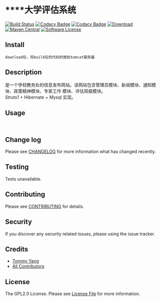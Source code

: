 # ****大学评估系统

[![Build Status](https://travis-ci.org/joyang1/DlpuSystemOfPingGu.svg?branch=master)](https://travis-ci.org/joyang1/DlpuSystemOfPingGu)
[![Codacy Badge](https://api.codacy.com/project/badge/Grade/164fd518c314417e896b3de494ab75df)](https://www.codacy.com/app/joyang1/DlpuSystemOfPingGu?utm_source=github.com&amp;utm_medium=referral&amp;utm_content=joyang1/DlpuSystemOfPingGu&amp;utm_campaign=Badge_Grade)
[![Codacy Badge](https://api.codacy.com/project/badge/Coverage/164fd518c314417e896b3de494ab75df)](https://www.codacy.com/app/joyang1/DlpuSystemOfPingGu?utm_source=github.com&utm_medium=referral&utm_content=joyang1/DlpuSystemOfPingGu&utm_campaign=Badge_Coverage)
[![Download](https://api.bintray.com/packages/bintray/jcenter/com.joyang1%3Ajoyang1-gson/images/download.svg)](https://bintray.com/bintray/jcenter/com.joyang1%3Ajoyang1-gson/_latestVersion)
[![Maven Central](https://img.shields.io/maven-central/v/com.joyang1/joyang1-gson.svg)]()
[![Software License][ico-license]](LICENSE.md)

## Install

```
download后，将build后的代码的放到tomcat服务器
```

## Description

是一个学校教务处的信息发布网站。该网站包含管理员模块、新闻模块、通知模块、政策精神模块、专家工作
模块、评估简报模块。<br/>
 Struts1 + Hibernate + Mysql 实现。

## Usage

``` java
    

```

## Change log

Please see [CHANGELOG](CHANGELOG.md) for more information what has changed recently.

## Testing

Tests unavailable.

## Contributing

Please see [CONTRIBUTING](CONTRIBUT.md) for details.

## Security

If you discover any security related issues, please using the issue tracker.

## Credits

- [Tommy Yang](https://github.com/joyang1)
- [All Contributors](https://github.com/joyang1/DlpuSystemOfPingGu/contributors)

## License

The GPL2.0 License. Please see [License File](LICENSE.md) for more information.

[ico-version]: https://img.shields.io/packagist/v/joyang1/DlpuSystemOfPingGu.svg?style=flat-square
[ico-license]: https://img.shields.io/badge/license-MIT-brightgreen.svg?style=flat-square
[ico-downloads]: https://img.shields.io/packagist/dt/joyang1/DlpuSystemOfPingGu.svg?style=flat-square

[link-packagist]: https://travis-ci.org/joyang1/DlpuSystemOfPingGu
[link-travis]: https://travis-ci.org/joyang1/DlpuSystemOfPingGu
[link-scrutinizer]: https://scrutinizer-ci.com/g/joyang1/DlpuSystemOfPingGu/code-structure
[link-code-quality]: https://scrutinizer-ci.com/g/joyang1/DlpuSystemOfPingGu
[link-downloads]: https://packagist.org/packages/joyang1/DlpuSystemOfPingGu
[link-author]: https://github.com/joyang1
[link-contributors]: ../../contributors

